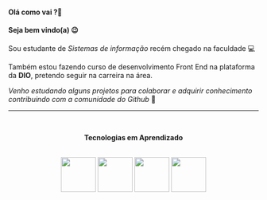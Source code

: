 #### Olá como vai ?👋
#### Seja bem vindo(a) :wink:

Sou estudante de *Sistemas de informação* recém chegado na faculdade :computer:

Também estou fazendo curso de desenvolvimento 
Front End na plataforma da **DIO**, pretendo seguir na carreira na área.

*Venho estudando alguns projetos para colaborar e adquirir conhecimento contribuindo com a comunidade do Github* :notebook:

---
<center>
<br> 

__Tecnologias em Aprendizado__


<br>
<img width="70px" src="https://cdn.jsdelivr.net/gh/devicons/devicon@latest/icons/html5/html5-plain-wordmark.svg" />
<img width="70px" src="https://cdn.jsdelivr.net/gh/devicons/devicon@latest/icons/javascript/javascript-plain.svg" />
<img width="70px" src="https://cdn.jsdelivr.net/gh/devicons/devicon@latest/icons/css3/css3-original.svg" />
<img width="70px" src="https://cdn.jsdelivr.net/gh/devicons/devicon@latest/icons/github/github-original.svg" />




<!--
**SBruno-dev/SBruno-dev** is a ✨ _special_ ✨ repository because its `README.md` (this file) appears on your GitHub profile.

Here are some ideas to get you started:

- 🔭 I’m currently working on ...
- 🌱 I’m currently learning ...
- 👯 I’m looking to collaborate on ...
- 🤔 I’m looking for help with ...
- 💬 Ask me about ...
- 📫 How to reach me: ...
- 😄 Pronouns: ...
- ⚡ Fun fact: ...
-->
